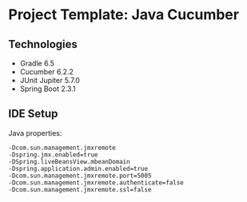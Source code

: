# Project Template: Java Cucumber

## Technologies

- Gradle 6.5
- Cucumber 6.2.2
- JUnit Jupiter 5.7.0
- Spring Boot 2.3.1

## IDE Setup

Java properties:


    -Dcom.sun.management.jmxremote
    -Dspring.jmx.enabled=true
    -DSpring.liveBeansView.mbeanDomain
    -Dspring.application.admin.enabled=true
    -Dcom.sun.management.jmxremote.port=5005
    -Dcom.sun.management.jmxremote.authenticate=false
    -Dcom.sun.management.jmxremote.ssl=false

